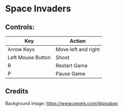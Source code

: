 # Space Invaders


## Controls:

| Key | Action |
|-----|--------|
| Arrow Keys | Move left and right |
| Left Mouse Button| Shoot|
| R | Restart Game |
| P | Pause Game |

## Credits
Background image: https://www.pexels.com/@pixabay

